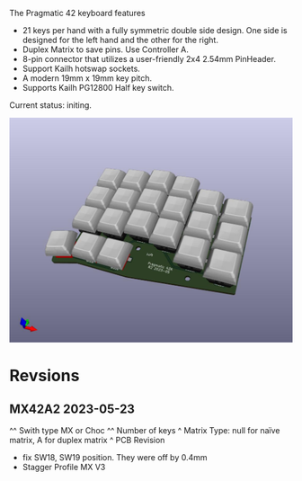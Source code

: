 The Pragmatic 42 keyboard features

- 21 keys per hand with a fully symmetric double side design. One side is designed for the left hand and the other for the right.
- Duplex Matrix to save pins. Use Controller A.
-  8-pin connector that utilizes a user-friendly 2x4 2.54mm PinHeader.
- Support Kailh hotswap sockets.
- A modern 19mm x 19mm key pitch.
- Supports Kailh PG12800 Half key switch.

Current status: initing.

![PCB](pcb.jpg)

# Revsions
## MX42A2 2023-05-23
   ^^ Swith type MX or Choc
     ^^ Number of keys
       ^ Matrix Type: null for naïve matrix, A for duplex matrix
        ^ PCB Revision
- fix SW18, SW19 position. They were off by 0.4mm
- Stagger Profile MX V3